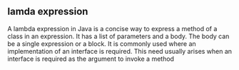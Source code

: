 ## lamda expression 

A lambda expression in Java is a concise way to express a method of a class in an expression. It has a list of parameters and a body. The body can be a single expression or a block. It is commonly used where an implementation of an interface is required. This need usually arises when an interface is required as the argument to invoke a method
